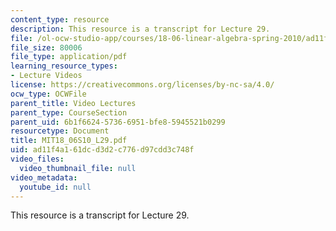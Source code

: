 ```yaml
---
content_type: resource
description: This resource is a transcript for Lecture 29.
file: /ol-ocw-studio-app/courses/18-06-linear-algebra-spring-2010/ad11f4a161dcd3d2c776d97cdd3c748f_MIT18_06S10_L29.pdf
file_size: 80006
file_type: application/pdf
learning_resource_types:
- Lecture Videos
license: https://creativecommons.org/licenses/by-nc-sa/4.0/
ocw_type: OCWFile
parent_title: Video Lectures
parent_type: CourseSection
parent_uid: 6b1f6624-5736-6951-bfe8-5945521b0299
resourcetype: Document
title: MIT18_06S10_L29.pdf
uid: ad11f4a1-61dc-d3d2-c776-d97cdd3c748f
video_files:
  video_thumbnail_file: null
video_metadata:
  youtube_id: null
---
```

This resource is a transcript for Lecture 29.